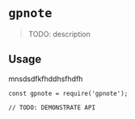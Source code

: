 # `gpnote`

> TODO: description

## Usage
mnsdsdfkfhddhsfhdfh
```
const gpnote = require('gpnote');

// TODO: DEMONSTRATE API
```
